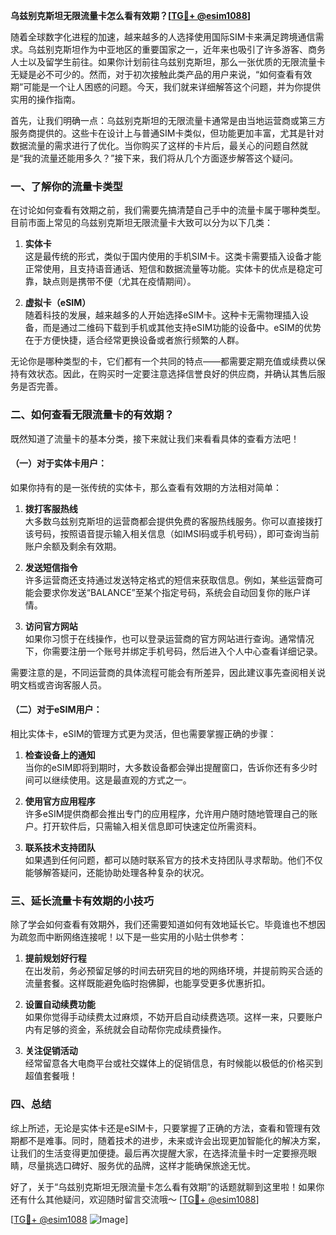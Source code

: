 **乌兹别克斯坦无限流量卡怎么看有效期？[[TG💪+ @esim1088](https://t.me/s/esim1088)]**

随着全球数字化进程的加速，越来越多的人选择使用国际SIM卡来满足跨境通信需求。乌兹别克斯坦作为中亚地区的重要国家之一，近年来也吸引了许多游客、商务人士以及留学生前往。如果你计划前往乌兹别克斯坦，那么一张优质的无限流量卡无疑是必不可少的。然而，对于初次接触此类产品的用户来说，“如何查看有效期”可能是一个让人困惑的问题。今天，我们就来详细解答这个问题，并为你提供实用的操作指南。

首先，让我们明确一点：乌兹别克斯坦的无限流量卡通常是由当地运营商或第三方服务商提供的。这些卡在设计上与普通SIM卡类似，但功能更加丰富，尤其是针对数据流量的需求进行了优化。当你购买了这样的卡片后，最关心的问题自然就是“我的流量还能用多久？”接下来，我们将从几个方面逐步解答这个疑问。

### 一、了解你的流量卡类型

在讨论如何查看有效期之前，我们需要先搞清楚自己手中的流量卡属于哪种类型。目前市面上常见的乌兹别克斯坦无限流量卡大致可以分为以下几类：

1. **实体卡**  
   这是最传统的形式，类似于国内使用的手机SIM卡。这类卡需要插入设备才能正常使用，且支持语音通话、短信和数据流量等功能。实体卡的优点是稳定可靠，缺点则是携带不便（尤其在疫情期间）。

2. **虚拟卡（eSIM）**  
   随着科技的发展，越来越多的人开始选择eSIM卡。这种卡无需物理插入设备，而是通过二维码下载到手机或其他支持eSIM功能的设备中。eSIM的优势在于方便快捷，适合经常更换设备或者旅行频繁的人群。

无论你是哪种类型的卡，它们都有一个共同的特点——都需要定期充值或续费以保持有效状态。因此，在购买时一定要注意选择信誉良好的供应商，并确认其售后服务是否完善。

### 二、如何查看无限流量卡的有效期？

既然知道了流量卡的基本分类，接下来就让我们来看看具体的查看方法吧！

#### （一）对于实体卡用户：
如果你持有的是一张传统的实体卡，那么查看有效期的方法相对简单：

1. **拨打客服热线**  
   大多数乌兹别克斯坦的运营商都会提供免费的客服热线服务。你可以直接拨打该号码，按照语音提示输入相关信息（如IMSI码或手机号码），即可查询当前账户余额及剩余有效期。

2. **发送短信指令**  
   许多运营商还支持通过发送特定格式的短信来获取信息。例如，某些运营商可能会要求你发送“BALANCE”至某个指定号码，系统会自动回复你的账户详情。

3. **访问官方网站**  
   如果你习惯于在线操作，也可以登录运营商的官方网站进行查询。通常情况下，你需要注册一个账号并绑定手机号码，然后进入个人中心查看详细记录。

需要注意的是，不同运营商的具体流程可能会有所差异，因此建议事先查阅相关说明文档或咨询客服人员。

#### （二）对于eSIM用户：
相比实体卡，eSIM的管理方式更为灵活，但也需要掌握正确的步骤：

1. **检查设备上的通知**  
   当你的eSIM即将到期时，大多数设备都会弹出提醒窗口，告诉你还有多少时间可以继续使用。这是最直观的方式之一。

2. **使用官方应用程序**  
   许多eSIM提供商都会推出专门的应用程序，允许用户随时随地管理自己的账户。打开软件后，只需输入相关信息即可快速定位所需资料。

3. **联系技术支持团队**  
   如果遇到任何问题，都可以随时联系官方的技术支持团队寻求帮助。他们不仅能够解答疑问，还能协助处理各种复杂的状况。

### 三、延长流量卡有效期的小技巧

除了学会如何查看有效期外，我们还需要知道如何有效地延长它。毕竟谁也不想因为疏忽而中断网络连接呢！以下是一些实用的小贴士供参考：

1. **提前规划好行程**  
   在出发前，务必预留足够的时间去研究目的地的网络环境，并提前购买合适的流量套餐。这样既能避免临时抱佛脚，也能享受更多优惠折扣。

2. **设置自动续费功能**  
   如果你觉得手动续费太过麻烦，不妨开启自动续费选项。这样一来，只要账户内有足够的资金，系统就会自动帮你完成续费操作。

3. **关注促销活动**  
   经常留意各大电商平台或社交媒体上的促销信息，有时候能以极低的价格买到超值套餐哦！

### 四、总结

综上所述，无论是实体卡还是eSIM卡，只要掌握了正确的方法，查看和管理有效期都不是难事。同时，随着技术的进步，未来或许会出现更加智能化的解决方案，让我们的生活变得更加便捷。最后再次提醒大家，在选择流量卡时一定要擦亮眼睛，尽量挑选口碑好、服务优的品牌，这样才能确保旅途无忧。

好了，关于“乌兹别克斯坦无限流量卡怎么看有效期”的话题就聊到这里啦！如果你还有什么其他疑问，欢迎随时留言交流哦～ [[TG💪+ @esim1088](https://t.me/s/esim1088)] 

[[TG💪+ @esim1088](https://t.me/s/esim1088) ![Image](https://i.postimg.cc/4NQfJmqS/Snipaste-2025-05-13-00-14-12.png)]